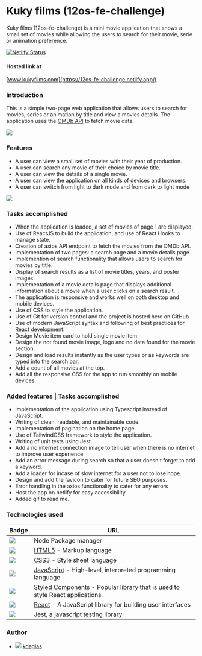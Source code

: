 # Kuky films (12os-fe-challenge)
 
Kuky films (12os-fe-challenge) is a mini movie application that shows a small set of movies while allowing the users to search for their movie, serie or animation preference.
 
[![Netlify Status](https://api.netlify.com/api/v1/badges/bb81b21c-18cf-4131-943b-ef15fb35eb8f/deploy-status)](https://app.netlify.com/sites/12os-fe-challenge/deploys)
 
#### Hosted link at
 
[www.kukyfilms.com](https://12os-fe-challenge.netlify.app/)
 
### Introduction
 
This is a simple two-page web application that allows users to search for movies, series or animation by title and view a movies details. The application uses the [OMDb API](http://www.omdbapi.com/) to fetch movie data.

![](mainCord.gif)

### Features
 
- A user can view a small set of movies with their year of production.
- A user can search any movie of their choice by movie title.
- A user can view the details of a single movie.
- A user can view the application on all kinds of devices and browsers.
- A user can switch from light to dark mode and from dark to light mode



![](cord.gif)


### Tasks accomplished
 
- When the application is loaded, a set of movies of page 1 are displayed.
- Use of ReactJS to build the application, and use of React Hooks to manage state.
- Creation of axios API endpoint to fetch the movies from the OMDb API.
- Implementation of two pages: a search page and a movie details page.
- Implemention of search functionality that allows users to search for movies by title.
- Display of search results as a list of movie titles, years, and poster images.
- Implementation of a movie details page that displays additional information about a movie when a user clicks on a search
result.
- The application is responsive and works well on both desktop and mobile devices.
- Use of CSS to style the application.
- Use of Git for version control and the project is hosted here on GitHub.
- Use of modern JavaScript syntax and following of best practices for React development.
- Design Movie item card to hold single movie item.
- Design the not found movie image, logo and no data found for the movie section.
- Design and load results instantly as the user types or as keywords are typed into the search bar.
- Add a count of all movies at the top.
- Add all the responsive CSS for the app to run smoothly on mobile devices.
 
### Added features | Tasks accomplished

- Implementation of the application using Typescript instead of JavaScript.
- Writing of clean, readable, and maintainable code.
- Implementation of pagination on the home page.
- Use of TailwindCSS framework to style the application.
- Writing of unit tests using Jest.
- Add a no internet connection image to tell user when there is no internet to improve user experience
- Add an error message during search so that a user doesn't forget to add a keyword.
- Add a loader for incase of slow internet for a user not to lose hope.
- Design and add the favicon to cater for future SEO purposes.
- Error handling in the axios functionality to cater for any errors
- Host the app on netlify for easy accessibility
- Added gif to read me.
 
### Technologies used
 
| Badge                | URL                  |
| -------------------- | -------------------- |
| <img src="https://img.shields.io/badge/npm-CB3837?style=for-the-badge&logo=npm&logoColor=white"/> | Node Package manager |
| <img src="https://img.shields.io/badge/HTML5-E34F26?style=for-the-badge&logo=html5&logoColor=white"/> | [HTML5](https://html.com/) - Markup language |
| <img src="https://img.shields.io/badge/CSS3-1572B6?style=for-the-badge&logo=css3&logoColor=white"/> | [CSS3](https://css-tricks.com/) - Style sheet language |
| <img src="https://img.shields.io/badge/JavaScript-323330?style=for-the-badge&logo=javascript&logoColor=F7DF1E"/> | [JavaScript](https://www.javascript.com/) - High-level, interpreted programming language |
| <img src="https://img.shields.io/badge/styled--components-DB7093?style=for-the-badge&logo=styled-components&logoColor=white"/> | [Styled Components](https://styled-components.com/) - Popular library that is used to style React applications. |
| <img src="https://img.shields.io/badge/React-20232A?style=for-the-badge&logo=react&logoColor=61DAFB"/> | [React](https://reactjs.org/docs/getting-started.html) - A JavaScript library for building user interfaces |
| <img src="https://img.shields.io/badge/Jest-C21325?style=for-the-badge&logo=jest&logoColor=white"/> | Jest, a javascript testing library |
 
 
### Author
- <img src="https://img.shields.io/badge/GitHub-100000?style=for-the-badge&logo=github&logoColor=white"/>  [kdaglas](https://github.com/kdaglas)
